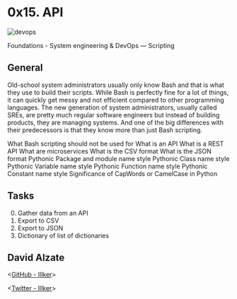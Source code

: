 # 0x15. API


![devops](https://graphql-api.com/images/talking-business.jpg)


  Foundations - System engineering & DevOps ― Scripting

## General

Old-school system administrators usually only know Bash and that is what they use to build their scripts. While Bash is perfectly fine for a lot of things, it can quickly get messy and not efficient compared to other programming languages. The new generation of system administrators, usually called SREs, are pretty much regular software engineers but instead of building products, they are managing systems. And one of the big differences with their predecessors is that they know more than just Bash scripting.


What Bash scripting should not be used for
What is an API
What is a REST API
What are microservices
What is the CSV format
What is the JSON format
Pythonic Package and module name style
Pythonic Class name style
Pythonic Variable name style
Pythonic Function name style
Pythonic Constant name style
Significance of CapWords or CamelCase in Python


## Tasks

0. Gather data from an API
1. Export to CSV
2. Export to JSON
3. Dictionary of list of dictionaries


## David Alzate 

<[GitHub - Illker](https://github.com/illker)>

<[Twitter - Illker](https://twitter.com/illker)>
